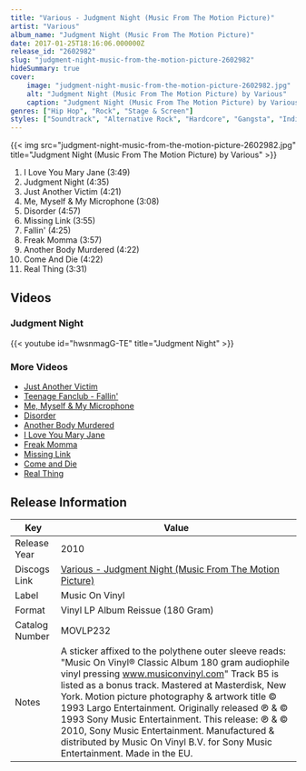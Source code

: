 ```yaml
---
title: "Various - Judgment Night (Music From The Motion Picture)"
artist: "Various"
album_name: "Judgment Night (Music From The Motion Picture)"
date: 2017-01-25T18:16:06.000000Z
release_id: "2602982"
slug: "judgment-night-music-from-the-motion-picture-2602982"
hideSummary: true
cover:
    image: "judgment-night-music-from-the-motion-picture-2602982.jpg"
    alt: "Judgment Night (Music From The Motion Picture) by Various"
    caption: "Judgment Night (Music From The Motion Picture) by Various"
genres: ["Hip Hop", "Rock", "Stage & Screen"]
styles: ["Soundtrack", "Alternative Rock", "Hardcore", "Gangsta", "Indie Rock", "Thrash"]
---
```


{{< img src="judgment-night-music-from-the-motion-picture-2602982.jpg" title="Judgment Night (Music From The Motion Picture) by Various" >}}

<!-- section break -->

1. I Love You Mary Jane (3:49)
2. Judgment Night (4:35)
3. Just Another Victim (4:21)
4. Me, Myself & My Microphone (3:08)
5. Disorder (4:57)
6. Missing Link (3:55)
7. Fallin' (4:25)
8. Freak Momma (3:57)
9. Another Body Murdered (4:22)
10. Come And Die (4:22)
11. Real Thing (3:31)

<!-- section break -->




## Videos
### Judgment Night
{{< youtube id="hwsnmagG-TE" title="Judgment Night" >}}<br>

### More Videos

- [Just Another Victim](https://www.youtube.com/watch?v=M0TVU6mI12I)
- [Teenage Fanclub - Fallin'](https://www.youtube.com/watch?v=mOmdg3epcic)
- [Me, Myself & My Microphone](https://www.youtube.com/watch?v=LXBdHmWMuCc)
- [Disorder](https://www.youtube.com/watch?v=-mTCvm4gQpQ)
- [Another Body Murdered](https://www.youtube.com/watch?v=PfEjHKcct1A)
- [I Love You Mary Jane](https://www.youtube.com/watch?v=_C-7pzxuEwo)
- [Freak Momma](https://www.youtube.com/watch?v=J94uJVXZYeY)
- [Missing Link](https://www.youtube.com/watch?v=B2fPIo_lTUQ)
- [Come and Die](https://www.youtube.com/watch?v=xpZAcrZqcFU)
- [Real Thing](https://www.youtube.com/watch?v=7s0hQF2sUt0)


## Release Information
|  Key           | Value                                                |
| ---------------| ---------------------------------------------------- |
| Release Year   | 2010                                   |
| Discogs Link   | [Various - Judgment Night (Music From The Motion Picture)](https://www.discogs.com/release/2602982-Various-Judgment-Night-Music-From-The-Motion-Picture) |
| Label          | Music On Vinyl |
| Format         | Vinyl LP Album Reissue (180 Gram) |
| Catalog Number | MOVLP232 |
| Notes | A sticker affixed to the polythene outer sleeve reads:   "Music On Vinyl®  Classic Album  180 gram audiophile vinyl pressing  www.musiconvinyl.com"    Track B5 is listed as a bonus track.    Mastered at Masterdisk, New York.    Motion picture photography & artwork title © 1993 Largo Entertainment.  Originally released ℗ & © 1993 Sony Music Entertainment.  This release: ℗ & © 2010, Sony Music Entertainment.  Manufactured & distributed by Music On Vinyl B.V. for Sony Music Entertainment.  Made in the EU. |